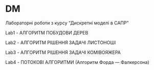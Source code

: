 # DM
Лабораторні роботи з курсу “Дискретні моделі в САПР”

Lab1 - АЛГОРИТМ ПОБУДОВИ ДЕРЕВ 

Lab2 - АЛГОРИТМ РІШЕННЯ ЗАДАЧІ ЛИСТОНОШІ

Lab3 - АЛГОРИТМ РІШЕННЯ ЗАДАЧІ КОМІВОЯЖЕРА

Lab4 - ПОТОКОВІ АЛГОРИТМИ (Алгоритм Форда — Фалкерсона) 
